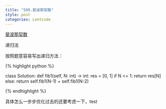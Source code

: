 ```yaml
---
title: "509.斐波那契数"
style: post
categories: Leetcode
---
```


[斐波那契数](https://leetcode-cn.com/problems/fibonacci-number/)

递归法

按照题意容易写出递归方法：

{% highlight python %}

class Solution:
    def fib1(self, N: int) -> int:
        res = [0, 1]
        if N <= 1:
            return res[N]
        else:
            return self.fib1(N-1) + self.fib1(N-2)

{% endhighlight %}

具体怎么一步步优化过去的还要考虑一下，test